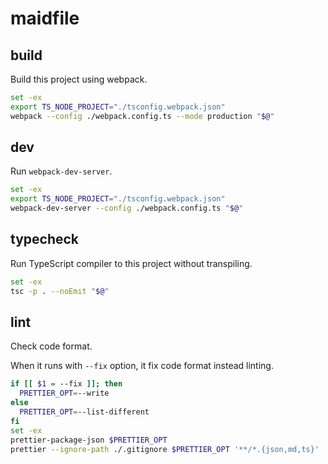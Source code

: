 # maidfile

## build

Build this project using webpack.

```bash
set -ex
export TS_NODE_PROJECT="./tsconfig.webpack.json"
webpack --config ./webpack.config.ts --mode production "$@"
```

## dev

Run `webpack-dev-server`.

```bash
set -ex
export TS_NODE_PROJECT="./tsconfig.webpack.json"
webpack-dev-server --config ./webpack.config.ts "$@"
```

## typecheck

Run TypeScript compiler to this project without transpiling.

```bash
set -ex
tsc -p . --noEmit "$@"
```

## lint

Check code format.

When it runs with `--fix` option, it fix code format instead linting.

```bash
if [[ $1 = --fix ]]; then
  PRETTIER_OPT=--write
else
  PRETTIER_OPT=--list-different
fi
set -ex
prettier-package-json $PRETTIER_OPT
prettier --ignore-path ./.gitignore $PRETTIER_OPT '**/*.{json,md,ts}'
```
